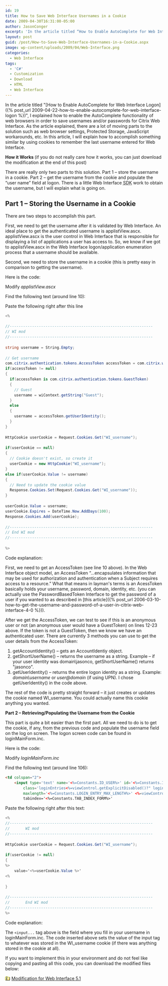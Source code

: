 ```yaml
---
id: 19
title: How to Save Web Interface Usernames in a Cookie
date: 2009-04-30T16:31:00-05:00
author: JasonConger
excerpt: 'In the article titled “How to Enable AutoComplete for Web Interface Logon”, I explained how to enable the AutoComplete functionality of web browsers in order to save usernames and/or passwords for Citrix Web Interface.  As the article explained, there are a lot of moving parts to the solution such as web browser settings, Protected Storage, JavaScript workarounds, etc.  In this article, I will explain how to accomplish something similar by using cookies to remember the last username entered for Web Interface.'
layout: post
guid: /post/How-to-Save-Web-Interface-Usernames-in-a-Cookie.aspx
image: wp-content/uploads/2009/04/Web-Interface.png
categories:
  - Web Interface
tags:
  - 'C#'
  - Customization
  - Download
  - HTML
  - Web Interface
---
```

In the article titled "[How to Enable AutoComplete for Web Interface Logon]({% post_url 2009-04-22-how-to-enable-autocomplete-for-web-interface-logon %})", I explained how to enable the AutoComplete functionality of web browsers in order to save usernames and/or passwords for Citrix Web Interface. As the article explained, there are a lot of moving parts to the solution such as web browser settings, Protected Storage, JavaScript workarounds, etc. In this article, I will explain how to accomplish something similar by using cookies to remember the last username entered for Web Interface.

<strong>How it Works </strong>(if you do not really care how it works, you can just download the modification at the end of this post)

There are really only two parts to this solution. Part 1 – store the username in a cookie. Part 2 – get the username from the cookie and populate the “user name” field at logon. There is a little Web Interface <acronym title="Software Development Kit">SDK</acronym> work to obtain the username, but I will explain what is going on.

## Part 1 – Storing the Username in a Cookie

There are two steps to accomplish this part.

First, we need to get the username after it is validated by Web Interface. An ideal place to get the authenticated username is applistView.ascx. applistView.ascx is the user control in Web Interface that is responsible for displaying a list of applications a user has access to. So, we know if we got to applistView.ascx in the Web Interface logon/application enumeration process that a username should be available.

Second, we need to store the username in a cookie (this is pretty easy in comparison to getting the username).

Here is the code:

Modify <em>applistView.ascx</em>

Find the following text (around line 10):

<!--#include file="../serverscripts/include.aspxf"-->

Paste the following right after this line
~~~c#
<%

//----------------------------------------------------------------
// WI mod
//----------------------------------------------------------------

string username = String.Empty;

// Get username
com.citrix.authentication.tokens.AccessToken accessToken = com.citrix.wi.pageutils.Authentication.authGetPrimaryAccessToken(wiContext.getWebAbstraction());
if(accessToken != null)
{
  if(accessToken is com.citrix.authentication.tokens.GuestToken)
  {
    // Guest
    username = wiContext.getString("Guest");
  }
  else
  {
    username = accessToken.getUserIdentity();
  }
}

HttpCookie userCookie = Request.Cookies.Get("WI_username");

if(userCookie == null)
{
  // Cookie doesn't exist, so create it
  userCookie = new HttpCookie("WI_username");
}
else if(userCookie.Value != username)
{
  // Need to update the cookie value
  Response.Cookies.Set(Request.Cookies.Get("WI_username"));
}

userCookie.Value = username;
userCookie.Expires = DateTime.Now.AddDays(100);
Response.Cookies.Add(userCookie);

//----------------------------------------------------------------
// End WI mod
//----------------------------------------------------------------

%>
~~~

Code explanation:

First, we need to get an AccessToken (see line 10 above). In the Web Interface object model, an AccessToken “…encapsulates information that may be used for authorization and authentication when a Subject requires access to a resource.” What that means in layman's terms is an AcessToken basically holds your username, password, domain, identity, etc. (you can actually use the PasswordBasedToken Interface to get the password of a user if you wanted to as described in [this article]({% post_url 2006-03-10-how-to-get-the-username-and-password-of-a-user-in-citrix-web-interface-4-0 %})).

After we get the AccessToken, we can test to see if this is an anonymous user or not (an anonymous user would have a GuestToken) on lines 12-23 above. If the token is not a GuestToken, then we know we have an authenticated user. There are currently 3 methods you can use to get the user details from the AccessToken:
<ol>
	<li>getAccountIdentity() – gets an AccountIdentiy object.</li>
	<li>getShortUserName() – returns the username as a string. Example – if your user identity was domain&#92;jasonco, getShortUserName() returns "jasonco".</li>
	<li>getUserIdentity() – returns the entire logon identity as a string. Example: <em>domain&#92;username</em> or <em>user@domain</em> (if using UPN). I chose getUserIdentity() in the code above.</li>
</ol>
The rest of the code is pretty straight forward – it just creates or updates the cookie named WI_username. You could actually name this cookie anything you wanted.

<strong>Part 2 – Retrieving/Populating the Username from the Cookie</strong>

This part is quite a bit easier than the first part. All we need to do is to get the cookie, if any, from the previous code and populate the username field on the log on screen. The logon screen code can be found in loginMainForm.inc.

Here is the code:

Modify <em>loginMainForm.inc</em>

Find the following text (around line 106):

~~~html
<td colspan="2">
    <input type='text' name='<%=Constants.ID_USER%>' id='<%=Constants.ID_USER%>'
        class='loginEntries<%=viewControl.getExplicitDisabled()?" loginEntriesDisabled":""%>'
        maxlength='<%=Constants.LOGIN_ENTRY_MAX_LENGTH%>' <%=viewControl.getExplicitDisabledStr()%>
        tabindex='<%=Constants.TAB_INDEX_FORM%>'
~~~

Paste the following right after this text:

~~~c#
<%
//----------------------------------------------------------------
//       WI mod
//----------------------------------------------------------------

HttpCookie userCookie = Request.Cookies.Get("WI_username");

if(userCookie != null)
{
%>
    value='<%=userCookie.Value %>'
<%

}

//----------------------------------------------------------------
//       End WI mod
//----------------------------------------------------------------
%>
~~~

Code explanation:

The `<input...` tag above is the field where you fill in your username in loginMainForm.inc. The code inserted above sets the value of the input tag to whatever was stored in the WI_username cookie (if there was anything stored in the cookie at all).

If you want to implement this in your environment and do not feel like copying and pasting all this code, you can download the modified files below:

<img src="/assets/images/zip_small.gif" alt="download" align="absBottom" /> <a href="http://www.jasonconger.com/downloads/2009/5/WI51_Cookie_Mod.zip">Modification for Web Interface 5.1</a>